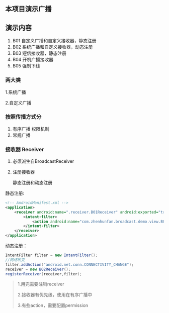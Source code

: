 ## 本项目演示广播

## 演示内容

1. B01 自定义广播和自定义接收器，静态注册
2. B02 系统广播和自定义接收器，动态注册
3. B03 短信接收器，静态注册
4. B04 开机广播接收器
5. B05 强制下线

### 两大类

1.系统广播

2.自定义广播



### 按照传播方式分

1. 有序广播 权限机制
2. 常规广播

### 接收器 Receiver

1. 必须派生自BroadcastReceiver

2. 注册接收器

   静态注册和动态注册

静态注册:

```xml
<!-- AndroidManifest.xml -->
<application>
    <receiver android:name=".receiver.B01Receiver" android:exported="true" android:enabled="true">
        <intent-filter>
            <action android:name="com.zhenhunfan.broadcast.demo.view.B01MyBroadcast.MYBROADCAST"/>
        </intent-filter>
    </receiver>
</application>
```



动态注册：

```java
IntentFilter filter = new IntentFilter();
//网络改变
filter.addAction("android.net.conn.CONNECTIVITY_CHANGE");
receiver = new B02Receiver();
registerReceiver(receiver,filter);
```

> 1.用完需要注销receiver
>
> 2.接收器有优先级，使用在有序广播中
>
> 3.有些action，需要配置permission
